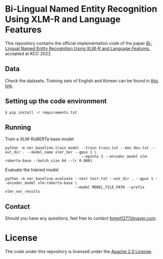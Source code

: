 # Bi-Lingual Named Entity Recognition Using XLM-R and Language Features
This repository contains the official implementation code of the paper [Bi-Lingual Named Entity Recognition Using XLM-R and Language Features](https://www.dbpia.co.kr/journal/articleDetail?nodeId=NODE11113333), accepted at KCC 2022.

## Data
Check the datasets. Training sets of English and Korean can be found in [this link](https://aclanthology.org/2022.semeval-1.196.pdf).

## Setting up the code environment
```
$ pip install -r requirements.txt
```
## Running
Train a XLM-RoBERTa base model

```
python -m ner_baseline.train_model --train train.txt --dev dev.txt --out_dir . --model_name xlmr_ner --gpus 1 \
                                   --epochs 2 --encoder_model xlm-roberta-base --batch_size 64 --lr 0.0001
```
Evaluate the trained model
```
python -m ner_baseline.evaluate --test test.txt --out_dir . --gpus 1 --encoder_model xlm-roberta-base \
                                --model MODEL_FILE_PATH --prefix xlmr_ner_results

```

## Contact
Should you have any questions, feel free to contact [fomet1277@naver.com](fomet1277@naver.com).

# License 
The code under this repository is licensed under the [Apache 2.0 License](https://github.com/amzn/multiconer-baseline/blob/main/LICENSE).
